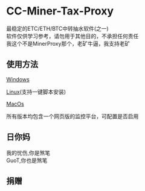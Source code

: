 # CC-Miner-Tax-Proxy
最稳定的ETC/ETH/BTC中转抽水软件(之一)<br />
软件仅供学习参考，请勿用于其他目的，不承担任何责任<br />
我这个不是MinerProxy那个，老矿牛逼，我支持老矿

## 使用方法
[Windows](https://github.com/85427942/CC/tree/release/windows/)

[Linux](https://github.com/85427942/CC/tree/release/linux/)(支持一键脚本安装)

[MacOs](https://github.com/85427942/CC/tree/release/MacOs/)

所有版本均包含一个网页版的监控平台，可配置是否启用

## 日你妈
我的忧伤,你是煞笔<br />
GuoT,你也是煞笔

## 捐赠


